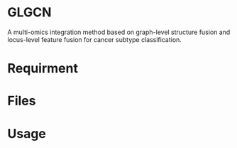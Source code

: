 # GLGCN
A multi-omics integration method based on graph-level structure fusion and locus-level feature fusion for cancer subtype classification.
# Requirment

# Files

# Usage

